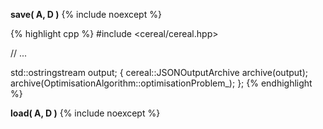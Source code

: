 **save( A, D )**
{% include noexcept %}

{% highlight cpp %}
#include <cereal/cereal.hpp>

// ...

std::ostringstream output; {
  cereal::JSONOutputArchive archive(output);
  archive(OptimisationAlgorithm<ParameterType>::optimisationProblem_);
};
{% endhighlight %}

**load( A, D )**
{% include noexcept %}